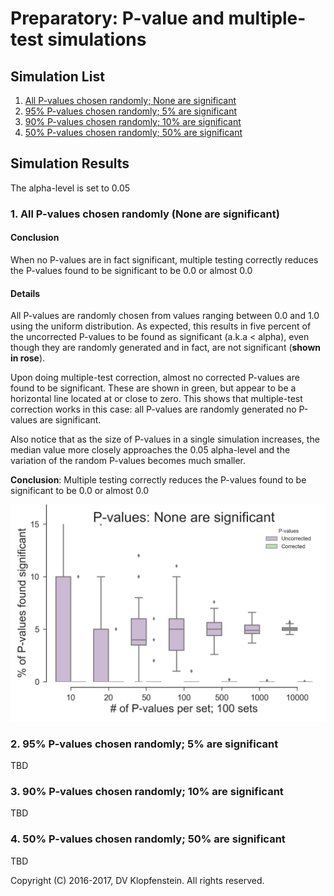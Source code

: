 # Preparatory: P-value and multiple-test simulations

## Simulation List
 1. [All P-values chosen randomly; None are significant](README_prep.md#1-all-p-values-chosen-randomly-none-are-significant-1)
 2. [95% P-values chosen randomly; 5% are significant ](README_prep.md#2-95-p-values-chosen-randomly-5-are-significant)
 3. [90% P-values chosen randomly; 10% are significant ](README_prep.md#3-90-p-values-chosen-randomly-10-are-significant)
 4. [50% P-values chosen randomly; 50% are significant ](README_prep.md#4-50-p-values-chosen-randomly-50-are-significant)


## Simulation Results
The alpha-level is set to 0.05    

### 1. All P-values chosen randomly (None are significant)
#### Conclusion
When no P-values are in fact significant,
multiple testing correctly reduces the P-values found to be significant to be 0.0 or almost 0.0

#### Details
All P-values are randomly chosen from values ranging between 0.0 and 1.0 using the uniform distribution.
As expected, this results in five percent of the uncorrected P-values
to be found as significant (a.k.a < alpha), even though they are randomly generated
and in fact, are not significant (**shown in rose**).

Upon doing multiple-test correction, almost no corrected P-values are found to be significant.
These are shown in green, but appear to be a horizontal line located at or close to zero.
This shows that multiple-test correction works in this case:
all P-values are randomly generated no P-values are significant.

Also notice that as the size of P-values in a single simulation increases,
the median value more closely approaches the 
0.05 alpha-level and the variation of the random P-values becomes much smaller.

**Conclusion**: Multiple testing correctly reduces the P-values found to be significant to be 0.0 or almost 0.0

![Random pvals w/no significance](doc/images/pvalues_sig00.png)

### 2. 95% P-values chosen randomly; 5% are significant 
TBD

### 3. 90% P-values chosen randomly; 10% are significant 
TBD

### 4. 50% P-values chosen randomly; 50% are significant 
TBD

Copyright (C) 2016-2017, DV Klopfenstein. All rights reserved.
